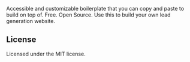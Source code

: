 Accessible and customizable boilerplate that you can copy and paste to build on top of. Free. Open Source. Use this to build your own lead generation website.

## License

Licensed under the MIT license.
